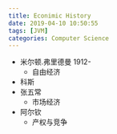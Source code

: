 ```yaml
---
title: Econimic History
date: 2019-04-10 10:50:55
tags: [JVM]
categories: Computer Science
---
```


- 米尔顿.弗里德曼 1912-
  - 自由经济
- 科斯
- 张五常
  - 市场经济
- 阿尔钦
  - 产权与竞争
